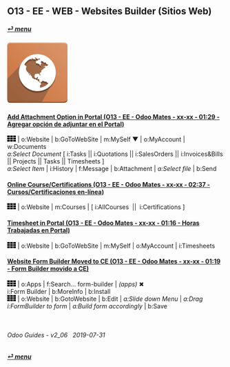 ## O13 - EE - WEB - Websites Builder (Sitios Web)
#### [_&#x23CE; menu_](/en-uk/o13/ee/en-uk-o13-ee-guides-menu.md)
### ![web](/doc/img/website.png)

#### [Add Attachment Option in Portal (O13 - EE - Odoo Mates - xx-xx - 01:29 - Agregar opción de adjuntar en el Portal)](https://youtube.com/embed/tZZXvJYX5qY?autoplay=1&start=0&end=0&rel=0)
   ![apps](/doc/img/apps.png) | o:Website | b:GoToWebSite | m:MySelf &#x25BC; | o:MyAccount | w:Documents  
   _a:Select Document_ \[ i:Tasks || i:Quotations || i:SalesOrders || i:Invoices&Bills || Projects || Tasks || Timesheets ]  
   _a:Select Item_ | i:History | f:Message | b:Attachment | _a:Select file_ | b:Send

#### [Online Course/Certifications (O13 - EE - Odoo Mates - xx-xx - 02:37 - Cursos/Certificaciones en-línea)](https://youtube.com/embed/Ehoe2QK4Mgg?autoplay=1&start=0&end=0&rel=0)  
![apps](/doc/img/apps.png) | o:Website | m:Courses | \[ i:AllCourses &nbsp;||&nbsp; i:Certifications ]  

#### [Timesheet in Portal (O13 - EE - Odoo Mates - xx-xx - 01:16 - Horas Trabajadas en Portal)](https://youtube.com/embed/c0z7STK7UyQ?autoplay=1&start=0&end=0&rel=0)  
![apps](/doc/img/apps.png) | o:Website | b:GoToWebSite | m:MySelf | o:MyAccount | i:Timesheets

#### [Website Form Builder Moved to CE (O13 - EE - Odoo Mates - xx-xx - 01:19 - Form Builder movido a CE)](https://youtube.com/embed/o3WGNq4i344?autoplay=1&start=0&end=0&rel=0)  
[***Sync***]: # (en-uk-o13-ce-web-websites-builder-guides)  
![apps](/doc/img/apps.png) | o:Apps | f:Search... form-builder | _(apps)_ &#x2716;  
i:Form Builder | b:MoreInfo | b:Install  
![apps](/doc/img/apps.png) | o:Website | b:GotoWebsite | b:Edit | _a:Slide down Menu_ | _a:Drag i:FormBuilder to form_ | _a:Build form accordingly_ | b:Save  

<br>

###### Odoo Guides - v2_06 &nbsp; 2019-07-31  
**[_&#x23CE; menu_](/en-uk/o13/ee/en-uk-o13-ee-guides-menu.md)**  
